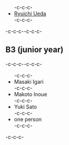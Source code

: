 <ul>-c-c-c- <li id="ryuichiueda"><a href="http://lab.ueda.asia/?page_id=42">Ryuichi Ueda</a></li>-c-c-c-</ul>-c-c-c--c-c-c-<h2>B3 (junior year)</h2>-c-c-c--c-c-c-<ul>-c-c-c- <li>Masaki Igari</li>-c-c-c- <li>Makoto Inoue</li>-c-c-c- <li>Yuki Sato</li>-c-c-c- <li>one person</li>-c-c-c-</ul>-c-c-c-
